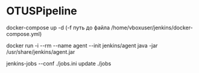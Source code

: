# OTUSPipeline

docker-compose up -d   (-f путь до файла /home/vboxuser/jenkins/docker-compose.yml)

docker run -i --rm --name agent --init jenkins/agent java -jar /usr/share/jenkins/agent.jar

jenkins-jobs --conf ./jobs.ini update ./jobs